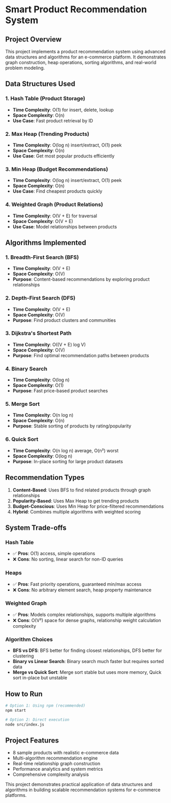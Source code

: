# Smart Product Recommendation System

## Project Overview

This project implements a product recommendation system using advanced data structures and algorithms for an e-commerce platform. It demonstrates graph construction, heap operations, sorting algorithms, and real-world problem modeling.

## Data Structures Used

### 1. Hash Table (Product Storage)

- **Time Complexity**: O(1) for insert, delete, lookup
- **Space Complexity**: O(n)
- **Use Case**: Fast product retrieval by ID

### 2. Max Heap (Trending Products)

- **Time Complexity**: O(log n) insert/extract, O(1) peek
- **Space Complexity**: O(n)
- **Use Case**: Get most popular products efficiently

### 3. Min Heap (Budget Recommendations)

- **Time Complexity**: O(log n) insert/extract, O(1) peek
- **Space Complexity**: O(n)
- **Use Case**: Find cheapest products quickly

### 4. Weighted Graph (Product Relations)

- **Time Complexity**: O(V + E) for traversal
- **Space Complexity**: O(V + E)
- **Use Case**: Model relationships between products

## Algorithms Implemented

### 1. Breadth-First Search (BFS)

- **Time Complexity**: O(V + E)
- **Space Complexity**: O(V)
- **Purpose**: Content-based recommendations by exploring product relationships

### 2. Depth-First Search (DFS)

- **Time Complexity**: O(V + E)
- **Space Complexity**: O(V)
- **Purpose**: Find product clusters and communities

### 3. Dijkstra's Shortest Path

- **Time Complexity**: O((V + E) log V)
- **Space Complexity**: O(V)
- **Purpose**: Find optimal recommendation paths between products

### 4. Binary Search

- **Time Complexity**: O(log n)
- **Space Complexity**: O(1)
- **Purpose**: Fast price-based product searches

### 5. Merge Sort

- **Time Complexity**: O(n log n)
- **Space Complexity**: O(n)
- **Purpose**: Stable sorting of products by rating/popularity

### 6. Quick Sort

- **Time Complexity**: O(n log n) average, O(n²) worst
- **Space Complexity**: O(log n)
- **Purpose**: In-place sorting for large product datasets

## Recommendation Types

1. **Content-Based**: Uses BFS to find related products through graph relationships
2. **Popularity-Based**: Uses Max Heap to get trending products
3. **Budget-Conscious**: Uses Min Heap for price-filtered recommendations
4. **Hybrid**: Combines multiple algorithms with weighted scoring

## System Trade-offs

### Hash Table

- ✅ **Pros**: O(1) access, simple operations
- ❌ **Cons**: No sorting, linear search for non-ID queries

### Heaps

- ✅ **Pros**: Fast priority operations, guaranteed min/max access
- ❌ **Cons**: No arbitrary element search, heap property maintenance

### Weighted Graph

- ✅ **Pros**: Models complex relationships, supports multiple algorithms
- ❌ **Cons**: O(V²) space for dense graphs, relationship weight calculation complexity

### Algorithm Choices

- **BFS vs DFS**: BFS better for finding closest relationships, DFS better for clustering
- **Binary vs Linear Search**: Binary search much faster but requires sorted data
- **Merge vs Quick Sort**: Merge sort stable but uses more memory, Quick sort in-place but unstable

## How to Run

```bash
# Option 1: Using npm (recommended)
npm start

# Option 2: Direct execution
node src/index.js
```

## Project Features

- 8 sample products with realistic e-commerce data
- Multi-algorithm recommendation engine
- Real-time relationship graph construction
- Performance analytics and system metrics
- Comprehensive complexity analysis

This project demonstrates practical application of data structures and algorithms in building scalable recommendation systems for e-commerce platforms.
